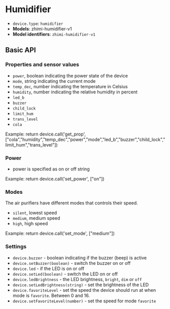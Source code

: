 # Humidifier

* `device.type`: `humidifier`
* **Models**: zhimi-humidifier-v1
* **Model identifiers**: `zhimi-humidifier-v1`

## Basic API

### Properties and sensor values

* `power`, boolean indicating the power state of the device
* `mode`, string indicating the current mode
* `temp_dec`, number indicating the temperature in Celsius
* `humidity`, number indicating the relative humidity in percent
* `led_b`
* `buzzer`
* `child_lock`
* `limit_hum`
* `trans_level`
* `cola`

Example:
return device.call('get_prop', ["cola","humidity","temp_dec","power","mode","led_b","buzzer","child_lock","limit_hum","trans_level"])

### Power

* power is specified as on or off string

Example:
return device.call('set_power', ["on"])

### Modes

The air purifiers have different modes that controls their speed.

* `silent`, lowest speed
* `medium`, medium speed
* `high`, high speed

Example:
return device.call('set_mode', ["medium"])

### Settings

* `device.buzzer` - boolean indicating if the buzzer (beep) is active
* `device.setBuzzer(boolean)` - switch the buzzer on or off
* `device.led` - if the LED is on or off
* `device.setLed(boolean)` - switch the LED on or off
* `device.ledBrightness` - the LED brightness, `bright`, `dim` or `off`
* `device.setLedBrightness(string)` - set the brightness of the LED
* `device.favoriteLevel` - set the speed the device should run at when mode is `favorite`. Between 0 and 16.
* `device.setFavoriteLevel(number)` - set the speed for mode `favorite`
